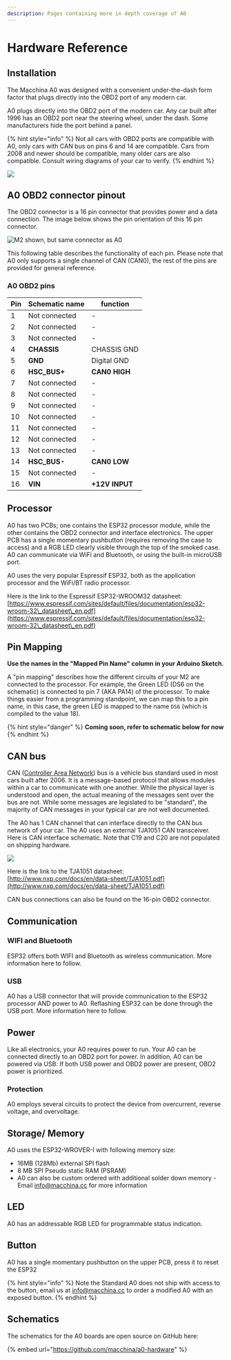 ```yaml
---
description: Pages containing more in depth coverage of A0
---
```


# Hardware Reference

## Installation

The Macchina A0 was designed with a convenient under-the-dash form factor that plugs directly into the OBD2 port of any modern car.&#x20;

A0 plugs directly into the OBD2 port of the modern car. Any car built after 1996 has an OBD2 port near the steering wheel, under the dash. Some manufacturers hide the port behind a panel.&#x20;

{% hint style="info" %}
Not all cars with OBD2 ports are compatible with A0, only cars with CAN bus on pins 6 and 14 are compatible. Cars from 2008 and newer should be compatible, many older cars are also compatible. Consult wiring diagrams of your car to verify.&#x20;
{% endhint %}

![](../../.gitbook/assets/UTD\_09c94.png)

## A0 OBD2 connector pinout

The OBD2 connector is a 16 pin connector that provides power and a data connection. The image below shows the pin orientation of this 16 pin connector.



![M2 shown, but same connector as A0](../../.gitbook/assets/UTD\_connector.png)

This following table describes the functionality of each pin. Please note that A0 only supports a single channel of CAN (CAN0), the rest of the pins are provided for general reference.

### A0 OBD2 pins

| Pin | Schematic name | function       |
| --- | -------------- | -------------- |
| 1   | Not connected  | -              |
| 2   | Not connected  | -              |
| 3   | Not connected  | -              |
| 4   | **CHASSIS**    | CHASSIS GND    |
| 5   | **GND**        | Digital GND    |
| 6   | **HSC\_BUS+**  | **CAN0 HIGH**  |
| 7   | Not connected  | -              |
| 8   | Not connected  | -              |
| 9   | Not connected  | -              |
| 10  | Not connected  | -              |
| 11  | Not connected  | -              |
| 12  | Not connected  | -              |
| 13  | Not connected  | -              |
| 14  | **HSC\_BUS-**  | **CAN0 LOW**   |
| 15  | Not connected  | -              |
| 16  | **VIN**        | **+12V INPUT** |

## Processor

A0 has two PCBs; one contains the ESP32 processor module, while the other contains the OBD2 connector and interface electronics. The upper PCB has a single momentary pushbutton (requires removing the case to access) and a RGB LED clearly visible through the top of the smoked case. A0 can communicate via WiFi and Bluetooth, or using the built-in microUSB port.

A0 uses the very popular Espressif ESP32, both as the application processor and the WiFi/BT radio processor.

Here is the link to the Espressif ESP32-WROOM32 datasheet: [https://www.espressif.com/sites/default/files/documentation/esp32-wroom-32\_datasheet\_en.pdf](https://www.espressif.com/sites/default/files/documentation/esp32-wroom-32\_datasheet\_en.pdf)

## Pin Mapping

**Use the names in the "Mapped Pin Name" column in your Arduino Sketch.**

A "pin mapping" describes how the different circuits of your M2 are connected to the processor. For example, the Green LED (DS6 on the schematic) is connected to pin 7 (AKA PA14) of the processor. To make things easier from a programming standpoint, we can map this to a pin name, in this case, the green LED is mapped to the name `DS6` (which is compiled to the value 18).

{% hint style="danger" %}
**Coming soon, refer to schematic below for now**
{% endhint %}

## CAN bus

CAN ([Controller Area Network](https://en.wikipedia.org/wiki/CAN\_bus)​) bus is a vehicle bus standard used in most cars built after 2006. It is a message-based protocol that allows modules within a car to communicate with one another. While the physical layer is understood and open, the actual meaning of the messages sent over the bus are not. While some messages are legislated to be "standard", the majority of CAN messages in your typical car are not well documented.

The A0 has 1 CAN channel that can interface directly to the CAN bus network of your car. The A0 uses an external TJA1051 CAN transceiver. Here is CAN interface schematic. Note that C19 and C20 are not populated on shipping hardware.&#x20;

![](<../../.gitbook/assets/2020-08-13 14\_21\_06-SCH-01032 R0 SCHEM.PDF - Adobe Acrobat Reader DC.png>)



Here is the link to the TJA1051 datasheet: [http://www.nxp.com/docs/en/data-sheet/TJA1051.pdf](http://www.nxp.com/docs/en/data-sheet/TJA1051.pdf)​

CAN bus connections can also be found on the 16-pin OBD2 connector.

## Communication  <a href="#usb" id="usb"></a>

### WIFI and Bluetooth

ESP32 offers both WIFI and Bluetooth as wireless communication. More information here to follow.

### USB

A0 has a USB connector that will provide communication to the ESP32 processor AND power to A0. Reflashing ESP32 can be done through the USB port. More information here to follow.

## Power

Like all electronics, your A0 requires power to run. Your A0 can be connected directly to an OBD2 port for power. In addition, A0 can be powered via USB. If both USB power and OBD2 power are present, OBD2 power is prioritized.&#x20;

### Protection

A0 employs several circuits to protect the device from overcurrent, reverse voltage, and overvoltage.

## Storage/ Memory

A0 uses the ESP32-WROVER-I with following memory size:&#x20;

* 16MB (128Mb) external SPI flash
* 8 MB SPI Pseudo static RAM (PSRAM)
* A0 can also be custom ordered with additional solder down memory - Email info@macchina.cc for more information

## LED <a href="#leds" id="leds"></a>

A0 has an addressable RGB LED for programmable status indication.

## Button <a href="#buttons" id="buttons"></a>

A0 has a single momentary pushbutton on the upper PCB, press it to reset the ESP32

{% hint style="info" %}
Note the Standard A0 does not ship with access to the button, email us at info@macchina.cc to order a modified A0 with an exposed button.&#x20;
{% endhint %}

## Schematics

The schematics for the A0 boards are open source on GitHub​ here:&#x20;

{% embed url="https://github.com/macchina/a0-hardware" %}
